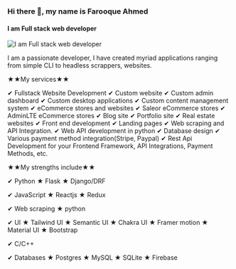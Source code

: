 ### Hi there 👋, my name is Farooque Ahmed
#### I am Full stack web developer
![I am Full stack web developer](https://pbs.twimg.com/profile_images/1503939397267378179/VEkNPWDv_400x400.jpg)

I am a passionate developer, I have created myriad applications ranging from simple CLI to headless scrappers, websites.

★★My services★★

✔ Fullstack Website Development
✔ Custom website
✔ Custom admin dashboard
✔ Custom desktop applications
✔ Custom content management system
✔ eCommerce stores and websites
✔ Saleor eCommerce stores
✔ AdminLTE eCommerce stores
✔ Blog site
✔ Portfolio site
✔ Real estate websites
✔ Front end development
✔ Landing pages
✔ Web scraping and API Integration.
✔ Web API development in python
✔ Database design
✔ Various payment method integration(Stripe, Paypal)
✔ Rest Api Development for your Frontend Framework, API Integrations, Payment Methods, etc.



★★My strengths include★★

✔ Python
★ Flask
★ Django/DRF



✔ JavaScript
★ Reactjs
★ Redux





✔ Web scraping
★ python

✔ UI
★ Tailwind UI
★ Semantic UI
★ Chakra UI
★ Framer motion
★ Material UI
★ Bootstrap


✔ C/C++

✔ Databases
★ Postgres
★ MySQL
★ SQLite
★ Firebase





